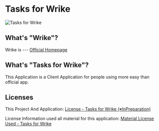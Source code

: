 # Tasks for Wrike

![Tasks for Wrike](/src/logo_animation.gif)

## What's "Wrike"?

Wrike is ---
[Official Homepage](https://wrike.com)

## What's "Tasks for Wrike"?

This Application is a Client Application for people using more easy than official app.

## Licenses

This Project And Application:
[License - Tasks for Wrike (※InPreparation)]()

License Information used all material for this application:
[Material License Used - Tasks for Wrike](MaterialLicenseUsed.md)